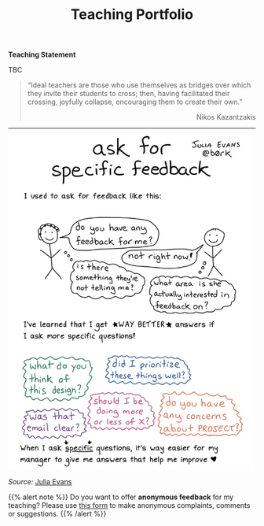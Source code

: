 ﻿---
header:
  caption: ""
  image: ""
layout: docs
title: Teaching
lastmod: "2020-03-25T00:00:00Z"
linktitle: 
menu:
  courses:
    name: 
    weight: 1
summary: Teaching experience
title: Teaching Portfolio
toc: false
type: docs
weight: 1
---

**Teaching Statement**

TBC

> “Ideal teachers are those who use themselves as bridges over which they invite their students to cross; then, having facilitated their crossing, joyfully collapse, encouraging them to create their own.” 
> <p style="text-align: right;"> Nikos Kazantzakis </p>
---

<img src="feedback.jpg" width=500>

*Source:* [Julia Evans](https://twitter.com/b0rk)


{{% alert note %}}
Do you want to offer **anonymous feedback** for my teaching? Please use [this form](https://www.emailmeform.com/builder/form/xLl00rwS06o7a) to make anonymous complaints, comments or suggestions.
{{% /alert %}}



